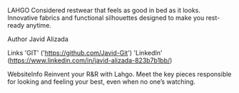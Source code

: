 LAHGO Considered restwear that feels as good in bed as it looks. Innovative fabrics and functional silhouettes designed to make you rest-ready anytime.

Author Javid Alizada

Links 'GIT' ('https://github.com/Javid-Git') 'LinkedIn' (https://www.linkedin.com/in/javid-alizada-823b7b1bb/)

WebsiteInfo Reinvent your R&R with Lahgo. Meet the key pieces responsible for looking and feeling your best, even when no one’s watching.
